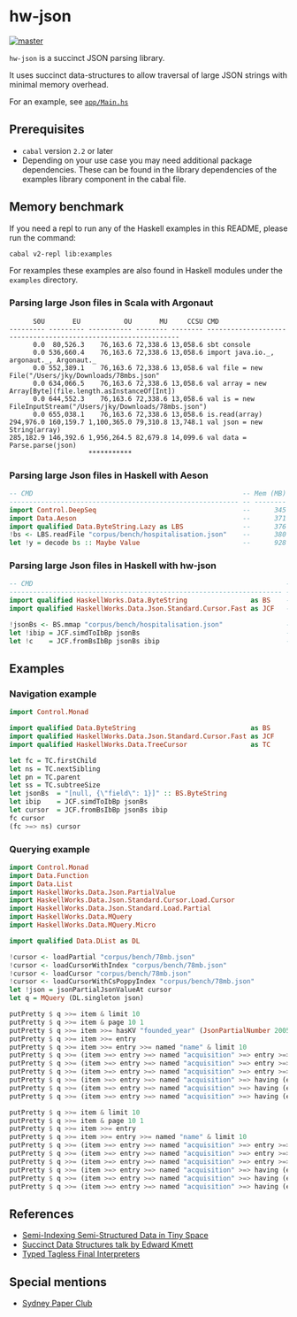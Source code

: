 # hw-json

[![master](https://circleci.com/gh/haskell-works/hw-json/tree/master.svg?style=svg)](https://circleci.com/gh/haskell-works/hw-json/tree/master)

`hw-json` is a succinct JSON parsing library.

It uses succinct data-structures to allow traversal of large JSON strings with minimal memory overhead.

For an example, see [`app/Main.hs`](../master/app/Main.hs)

## Prerequisites

* `cabal` version `2.2` or later
* Depending on your use case you may need additional package dependencies.  These can be found in the library dependencies of the examples
  library component in the cabal file.

## Memory benchmark

If you need a repl to run any of the Haskell examples in this README, please run the command:

```bash
cabal v2-repl lib:examples
```

For rexamples these examples are also found in Haskell modules under the `examples` directory.

### Parsing large Json files in Scala with Argonaut

```text
      S0U       EU           OU       MU     CCSU CMD
--------- --------- ----------- -------- -------- ---------------------------------------------------------------
      0.0  80,526.3    76,163.6 72,338.6 13,058.6 sbt console
      0.0 536,660.4    76,163.6 72,338.6 13,058.6 import java.io._, argonaut._, Argonaut._
      0.0 552,389.1    76,163.6 72,338.6 13,058.6 val file = new File("/Users/jky/Downloads/78mbs.json"
      0.0 634,066.5    76,163.6 72,338.6 13,058.6 val array = new Array[Byte](file.length.asInstanceOf[Int])
      0.0 644,552.3    76,163.6 72,338.6 13,058.6 val is = new FileInputStream("/Users/jky/Downloads/78mbs.json")
      0.0 655,038.1    76,163.6 72,338.6 13,058.6 is.read(array)
294,976.0 160,159.7 1,100,365.0 79,310.8 13,748.1 val json = new String(array)
285,182.9 146,392.6 1,956,264.5 82,679.8 14,099.6 val data = Parse.parse(json)
                    ***********
```

### Parsing large Json files in Haskell with Aeson

```haskell
-- CMD                                                     -- Mem (MB)
---------------------------------------------------------- -- --------
import Control.DeepSeq                                     --      345
import Data.Aeson                                          --      371
import qualified Data.ByteString.Lazy as LBS               --      376
!bs <- LBS.readFile "corpus/bench/hospitalisation.json"    --      380
let !y = decode bs :: Maybe Value                          --      928
```

### Parsing large Json files in Haskell with hw-json

```haskell
-- CMD                                                                -- Mem (MB)
--------------------------------------------------------------------- -- --------
import qualified HaskellWorks.Data.ByteString                as BS    --      351
import qualified HaskellWorks.Data.Json.Standard.Cursor.Fast as JCF   --      353

!jsonBs <- BS.mmap "corpus/bench/hospitalisation.json"                --      355
let !ibip = JCF.simdToIbBp jsonBs                                     --      358
let !c    = JCF.fromBsIbBp jsonBs ibip                                --      495
```

## Examples

### Navigation example

```haskell
import Control.Monad

import qualified Data.ByteString                             as BS
import qualified HaskellWorks.Data.Json.Standard.Cursor.Fast as JCF
import qualified HaskellWorks.Data.TreeCursor                as TC

let fc = TC.firstChild
let ns = TC.nextSibling
let pn = TC.parent
let ss = TC.subtreeSize
let jsonBs  = "[null, {\"field\": 1}]" :: BS.ByteString
let ibip    = JCF.simdToIbBp jsonBs
let cursor  = JCF.fromBsIbBp jsonBs ibip
fc cursor
(fc >=> ns) cursor
```

### Querying example

```haskell
import Control.Monad
import Data.Function
import Data.List
import HaskellWorks.Data.Json.PartialValue
import HaskellWorks.Data.Json.Standard.Cursor.Load.Cursor
import HaskellWorks.Data.Json.Standard.Load.Partial
import HaskellWorks.Data.MQuery
import HaskellWorks.Data.MQuery.Micro

import qualified Data.DList as DL

!cursor <- loadPartial "corpus/bench/78mb.json"
!cursor <- loadCursorWithIndex "corpus/bench/78mb.json"
!cursor <- loadCursor "corpus/bench/78mb.json"
!cursor <- loadCursorWithCsPoppyIndex "corpus/bench/78mb.json"
let !json = jsonPartialJsonValueAt cursor
let q = MQuery (DL.singleton json)

putPretty $ q >>= item & limit 10
putPretty $ q >>= item & page 10 1
putPretty $ q >>= item >>= hasKV "founded_year" (JsonPartialNumber 2005) & limit 10
putPretty $ q >>= item >>= entry
putPretty $ q >>= item >>= entry >>= named "name" & limit 10
putPretty $ q >>= (item >=> entry >=> named "acquisition" >=> entry >=> named "price_currency_code")
putPretty $ q >>= (item >=> entry >=> named "acquisition" >=> entry >=> named "price_currency_code") & onList (uniq . sort)
putPretty $ q >>= (item >=> entry >=> named "acquisition" >=> entry >=> named "price_currency_code" >=> asString >=> valueOf "USD") & limit 10
putPretty $ q >>= (item >=> entry >=> named "acquisition" >=> having (entry >=> named "price_currency_code" >=> asString >=> valueOf "USD") >=> entry >=> named "price_amount") & limit 10
putPretty $ q >>= (item >=> entry >=> named "acquisition" >=> having (entry >=> named "price_currency_code" >=> asString >=> valueOf "USD") >=> entry >=> named "price_amount" >=> castAsInteger ) & limit 10
putPretty $ q >>= (item >=> entry >=> named "acquisition" >=> having (entry >=> named "price_currency_code" >=> asString >=> valueOf "USD") >=> entry >=> named "price_amount" >=> castAsInteger ) & aggregate sum

putPretty $ q >>= item & limit 10
putPretty $ q >>= item & page 10 1
putPretty $ q >>= item >>= entry
putPretty $ q >>= item >>= entry >>= named "name" & limit 10
putPretty $ q >>= (item >=> entry >=> named "acquisition" >=> entry >=> named "price_currency_code" >=> asString)
putPretty $ q >>= (item >=> entry >=> named "acquisition" >=> entry >=> named "price_currency_code" >=> asString) & onList (uniq . sort)
putPretty $ q >>= (item >=> entry >=> named "acquisition" >=> entry >=> named "price_currency_code" >=> asString >=> valueOf "USD") & limit 10
putPretty $ q >>= (item >=> entry >=> named "acquisition" >=> having (entry >=> named "price_currency_code" >=> asString >=> valueOf "USD") >=> entry >=> named "price_amount") & limit 10
putPretty $ q >>= (item >=> entry >=> named "acquisition" >=> having (entry >=> named "price_currency_code" >=> asString >=> valueOf "USD") >=> entry >=> named "price_amount" >=> castAsInteger ) & limit 10
putPretty $ q >>= (item >=> entry >=> named "acquisition" >=> having (entry >=> named "price_currency_code" >=> asString >=> valueOf "USD") >=> entry >=> named "price_amount" >=> castAsInteger ) & aggregate sum
```

## References

* [Semi-Indexing Semi-Structured Data in Tiny Space](http://www.di.unipi.it/~ottavian/files/semi_index_cikm.pdf)
* [Succinct Data Structures talk by Edward Kmett](https://www.youtube.com/watch?v=uA0Z7_4J7u8)
* [Typed Tagless Final Interpreters](http://okmij.org/ftp/tagless-final/course/lecture.pdf)

## Special mentions

* [Sydney Paper Club](http://www.meetup.com/Sydney-Paper-Club/)
